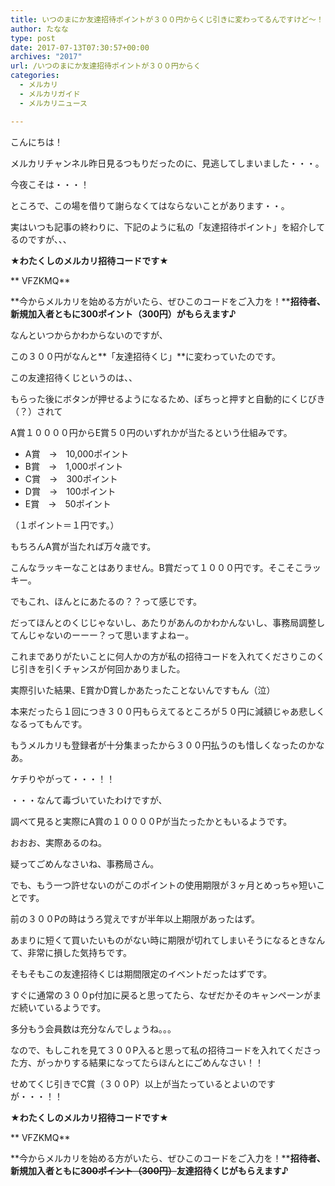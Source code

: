 ```yaml
---
title: いつのまにか友達招待ポイントが３００円からくじ引きに変わってるんですけど〜！
author: たなな
type: post
date: 2017-07-13T07:30:57+00:00
archives: "2017"
url: /いつのまにか友達招待ポイントが３００円からく
categories:
  - メルカリ
  - メルカリガイド
  - メルカリニュース

---
```

こんにちは！

メルカリチャンネル昨日見るつもりだったのに、見逃してしまいました・・・。

今夜こそは・・・！

ところで、この場を借りて謝らなくてはならないことがあります・・。

実はいつも記事の終わりに、下記のように私の「友達招待ポイント」を紹介してるのですが、、、

**★わたくしのメルカリ招待コードです★**

** VFZKMQ**

**今からメルカリを始める方がいたら、ぜひこのコードをご入力を！****招待者、新規加入者ともに300ポイント（300円）がもらえます♪**

なんといつからかわからないのですが、

この３００円がなんと**「友達招待くじ」**に変わっていたのです。

この友達招待くじというのは、、

もらった後にボタンが押せるようになるため、ぽちっと押すと自動的にくじびき（？）されて

A賞１００００円からE賞５０円のいずれかが当たるという仕組みです。

  * A賞　→　10,000ポイント
  * B賞　→　1,000ポイント
  * C賞　→　300ポイント
  * D賞　→　100ポイント
  * E賞　→　50ポイント　

（１ポイント＝１円です。）

もちろんA賞が当たれば万々歳です。

こんなラッキーなことはありません。B賞だって１０００円です。そこそこラッキー。

でもこれ、ほんとにあたるの？？って感じです。

だってほんとのくじじゃないし、あたりがあんのかわかんないし、事務局調整してんじゃないのーーー？って思いますよねー。

これまでありがたいことに何人かの方が私の招待コードを入れてくださりこのくじ引きを引くチャンスが何回かありました。

実際引いた結果、E賞かD賞しかあたったことないんですもん（泣）

本来だったら１回につき３００円もらえてるところが５０円に減額じゃあ悲しくなるってもんです。

もうメルカリも登録者が十分集まったから３００円払うのも惜しくなったのかなあ。

ケチりやがって・・・！！

・・・なんて毒づいていたわけですが、

調べて見ると実際にA賞の１００００Pが当たったかともいるようです。

おおお、実際あるのね。

疑ってごめんなさいね、事務局さん。

でも、もう一つ許せないのがこのポイントの使用期限が３ヶ月とめっちゃ短いことです。

前の３００Pの時はうろ覚えですが半年以上期限があったはず。

あまりに短くて買いたいものがない時に期限が切れてしまいそうになるときなんて、非常に損した気持ちです。

そもそもこの友達招待くじは期間限定のイベントだったはずです。

すぐに通常の３００p付加に戻ると思ってたら、なぜだかそのキャンペーンがまだ続いているようです。

多分もう会員数は充分なんでしょうね。。。

なので、もしこれを見て３００P入ると思って私の招待コードを入れてくださった方、がっかりする結果になってたらほんとにごめんなさい！！

せめてくじ引きでC賞（３００P）以上が当たっているとよいのですが・・・！！

**★わたくしのメルカリ招待コードです★**

** VFZKMQ**

**今からメルカリを始める方がいたら、ぜひこのコードをご入力を！****招待者、新規加入者ともに<del>300ポイント（300円）</del>友達招待くじがもらえます♪**
